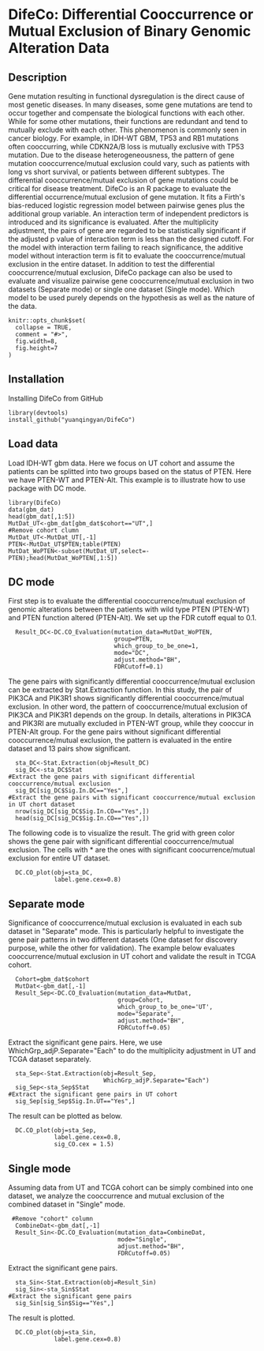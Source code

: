 # DifeCo: Differential Cooccurrence or Mutual Exclusion of Binary Genomic Alteration Data

## Description
Gene mutation resulting in functional dysregulation is the direct cause of most genetic diseases. In many diseases, some gene mutations are tend to occur together and compensate the biological functions with each other. While for some other mutations, their functions are redundant and tend to mutually exclude with each other. This phenomenon is commonly seen in cancer biology. For example, in IDH-WT GBM, TP53 and RB1 mutations often cooccurring, while CDKN2A/B loss is mutually exclusive with TP53 mutation. Due to the disease heterogeneousness, the pattern of gene mutation cooccurrence/mutual exclusion could vary, such as patients with long vs short survival, or patients between different subtypes. The differential cooccurrence/mutual exclusion of gene mutations could be critical for disease treatment. DifeCo is an R package to evaluate the differential occurrence/mutual exclusion of gene mutation. It fits a Firth's bias-reduced logistic regression model between pairwise genes plus the additional group variable. An interaction term of independent predictors is introduced and its significance is evaluated. After the multiplicity adjustment, the pairs of gene are regarded to be statistically significant if the adjusted p value of interaction term is less than the designed cutoff. For the model with interaction term failing to reach significance, the additive model without interaction term is fit to evaluate the cooccurrence/mutual exclusion in the entire dataset. In addition to test the differential cooccurrence/mutual exclusion, DifeCo package can also be used to evaluate and visualize pairwise gene cooccurrence/mutual exclusion in two datasets (Separate mode) or single one dataset (Single mode). Which model to be used purely depends on the hypothesis as well as the nature of the data.
 

```{r, include = FALSE}
knitr::opts_chunk$set(
  collapse = TRUE,
  comment = "#>",
  fig.width=8, 
  fig.height=7
)
```

## Installation
Installing DifeCo from GitHub
```{r, eval=FALSE}
library(devtools)
install_github("yuanqingyan/DifeCo")
```
## Load data
Load IDH-WT gbm data. Here we focus on UT cohort and assume the patients can be splitted into two groups based on the status of PTEN. Here we have PTEN-WT and PTEN-Alt. This example is to illustrate how to use package with DC mode. 
```{r,eval=TRUE}
library(DifeCo)
data(gbm_dat)
head(gbm_dat[,1:5])
MutDat_UT<-gbm_dat[gbm_dat$cohort=="UT",]
#Remove cohort clumn
MutDat_UT<-MutDat_UT[,-1]
PTEN<-MutDat_UT$PTEN;table(PTEN)
MutDat_WoPTEN<-subset(MutDat_UT,select=-PTEN);head(MutDat_WoPTEN[,1:5])

```
## DC mode
First step is to evaluate the differential cooccurrence/mutual exclusion of genomic alterations between the patients with wild type PTEN (PTEN-WT) and PTEN function altered (PTEN-Alt). We set up the FDR cutoff equal to 0.1. 
```{r, eval=TRUE}
  Result_DC<-DC.CO_Evaluation(mutation_data=MutDat_WoPTEN,
                              group=PTEN,
                              which_group_to_be_one=1,
                              mode="DC",
                              adjust.method="BH",
                              FDRCutoff=0.1)
```
The gene pairs with significantly differential cooccurrence/mutual exclusion can be extracted by Stat.Extraction function. In this study, the pair of PIK3CA and PIK3R1 shows significantly differential cooccurrence/mutual exclusion. In other word, the pattern of cooccurrence/mutual exclusion of PIK3CA and PIK3R1 depends on the group. In details, alterations in PIK3CA and PIK3RI are mutually excluded in PTEN-WT group, while they cooccur in PTEN-Alt group. For the gene pairs without significant differential cooccurrence/mutual exclusion, the pattern is evaluated in the entire dataset and 13 pairs show significant.
```{r, eval=TRUE}
  sta_DC<-Stat.Extraction(obj=Result_DC)
  sig_DC<-sta_DC$Stat
#Extract the gene pairs with significant differential cooccurrence/mutual exclusion
  sig_DC[sig_DC$Sig.In.DC=="Yes",]
#Extract the gene pairs with significant cooccurrence/mutual exclusion in UT chort dataset
  nrow(sig_DC[sig_DC$Sig.In.CO=="Yes",])
  head(sig_DC[sig_DC$Sig.In.CO=="Yes",])
```
The following code is to visualize the result. The grid with green color shows the gene pair with significant differential cooccurrence/mutual exclusion. The cells with * are the ones with significant coocurrence/mutual exclusion for entire UT dataset.
```{r, eval=TRUE}
  DC.CO_plot(obj=sta_DC,
             label.gene.cex=0.8)
```

## Separate mode
Significance of cooccurrence/mutual exclusion is evaluated in each sub dataset in "Separate" mode. This is particularly helpful to investigate the gene pair patterns in two different datasets (One dataset for discovery purpose, while the other for validation). The example below evaluates cooccurrence/mutual exclusion in UT cohort and validate the result in TCGA cohort. 
```{r, eval=TRUE}
  Cohort=gbm_dat$cohort
  MutDat<-gbm_dat[,-1]
  Result_Sep<-DC.CO_Evaluation(mutation_data=MutDat,
                               group=Cohort,
                               which_group_to_be_one='UT',
                               mode="Separate",
                               adjust.method="BH",
                               FDRCutoff=0.05)
```
Extract the significant gene pairs. Here, we use WhichGrp_adjP.Separate="Each" to do the multiplicity adjustment in UT and TCGA dataset separately.
```{r, eval=TRUE}
  sta_Sep<-Stat.Extraction(obj=Result_Sep,
                           WhichGrp_adjP.Separate="Each")
  sig_Sep<-sta_Sep$Stat
#Extract the significant gene pairs in UT cohort
  sig_Sep[sig_Sep$Sig.In.UT=="Yes",]
```
The result can be plotted as below.
```{r, eval=TRUE}
  DC.CO_plot(obj=sta_Sep,
             label.gene.cex=0.8,
             sig_CO.cex = 1.5)
```


## Single mode
Assuming data from UT and TCGA cohort can be simply combined into one dataset, we analyze the cooccurrence and mutual exclusion of the combined dataset in "Single" mode.
```{r, eval=TRUE}
 #Remove "cohort" column
  CombineDat<-gbm_dat[,-1]
  Result_Sin<-DC.CO_Evaluation(mutation_data=CombineDat,
                               mode="Single",
                               adjust.method="BH",
                               FDRCutoff=0.05)
```
Extract the significant gene pairs.
```{r, eval=TRUE}
  sta_Sin<-Stat.Extraction(obj=Result_Sin)
  sig_Sin<-sta_Sin$Stat
#Extract the significant gene pairs
  sig_Sin[sig_Sin$Sig=="Yes",]
```
The result is plotted.
```{r, eval=TRUE}
  DC.CO_plot(obj=sta_Sin,
             label.gene.cex=0.8)
```
